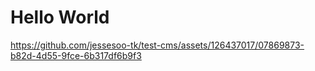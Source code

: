 # Hello World

https://github.com/jessesoo-tk/test-cms/assets/126437017/07869873-b82d-4d55-9fce-6b317df6b9f3

